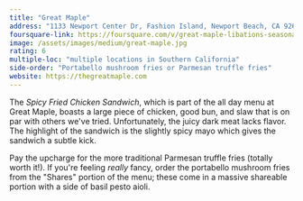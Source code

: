```yaml
---
title: "Great Maple"
address: "1133 Newport Center Dr, Fashion Island, Newport Beach, CA 92660"
foursquare-link: https://foursquare.com/v/great-maple-libations-seasonal-plates--pie/4e27058c18380c0d4dfc93e9
image: /assets/images/medium/great-maple.jpg
rating: 6
multiple-loc: "multiple locations in Southern California"
side-order: "Portabello mushroom fries or Parmesan truffle fries"
website: https://thegreatmaple.com
---
```


The *Spicy Fried Chicken Sandwich*, which is part of the all day menu at Great Maple, boasts a large piece of chicken,
good bun, and slaw that is on par with others we've tried. Unfortunately, the juicy dark meat lacks flavor. The
highlight of the sandwich is the slightly spicy mayo which gives the sandwich a subtle kick.

Pay the upcharge for the more traditional Parmesan truffle fries (totally worth it!). If you're feeling *really* fancy,
order the portabello mushroom fries from the "Shares" portion of the menu; these come in a massive shareable portion
with a side of basil pesto aioli.

